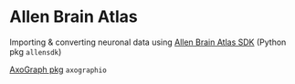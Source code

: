 # Allen Brain Atlas

Importing & converting neuronal data using [Allen Brain Atlas SDK](https://allensdk.readthedocs.io/en/latest/) (Python pkg `allensdk`)

[AxoGraph pkg](https://pypi.org/project/axographio/) `axographio` 
